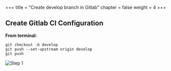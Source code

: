 +++
title = "Create develop branch in Gitlab"
chapter = false
weight = 4
+++

## Create Gitlab CI Configuration

**From terminal:**


```
git checkout -b develop
git push --set-upstream origin develop
git push 
```

![Step 1](/images/gitlab/gitlab_step6.png)

